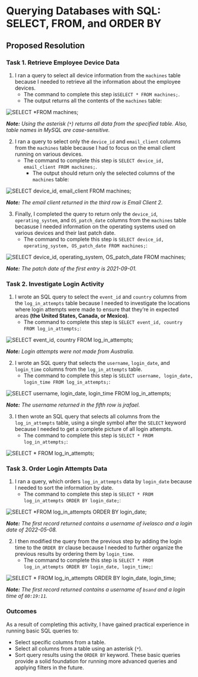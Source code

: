 # Querying Databases with SQL: SELECT, FROM, and ORDER BY

## Proposed Resolution

### Task 1. Retrieve Employee Device Data

1. I ran a query to select all device information from the `machines` table because I needed to retrieve all the information about the employee devices.
    * The command to complete this step is`SELECT *
FROM machines;`.
   * The output returns all the contents of the `machines` table:

![SELECT *FROM machines;](https://github.com/user-attachments/assets/09c6a044-6597-407f-bb97-be9c872fcf15)

***Note:** Using the asterisk (`*`) returns all data from the specified table. Also, table names in MySQL are case-sensitive.*

2. I ran a query to select only the `device_id` and `email_client` columns from the `machines` table because I had to focus on the email client running on various devices. 
    * The command to complete this step is `SELECT device_id, email_client
FROM machines;`.
      * The output should return only the selected columns of the `machines` table:

![SELECT device_id, email_client FROM machines;](https://github.com/user-attachments/assets/655f3aee-abce-4da6-a6cc-2b0eaf5619ee)

***Note:** The email client returned in the third row is Email Client 2.*

3. Finally, I completed the query to return only the `device_id`, `operating_system`, and `OS_patch_date` columns from the `machines` table becasuse I needed information on the operating systems used on various devices and their last patch date.
    * The command to complete this step is `SELECT device_id, operating_system, OS_patch_date
FROM machines;`:

![SELECT device_id, operating_system, OS_patch_date FROM machines;](https://github.com/user-attachments/assets/cbb3e057-2f27-4a1c-aa6b-ff8348fb703c)

***Note:** The patch date of the first entry is 2021-09-01.*

### Task 2. Investigate Login Activity

1. I wrote an SQL query to select the `event_id` and `country` columns from the `log_in_attempts` table because I needed to investigate the locations where login attempts were made to ensure that they’re in expected areas **(the United States, Canada, or Mexico)**.
    * The command to complete this step is `SELECT event_id, country
FROM log_in_attempts;`:

![SELECT event_id, country FROM log_in_attempts;](https://github.com/user-attachments/assets/fa836e99-0f07-4fcd-8ab4-715a4a2bec90)

***Note:** Login attempts were not made from Australia.*

2. I wrote an SQL query that selects the `username`, `login_date`, and `login_time` columns from the `log_in_attempts` table.
    * The command to complete this step is `SELECT username, login_date, login_time
FROM log_in_attempts;`:

![SELECT username, login_date, login_time FROM log_in_attempts;](https://github.com/user-attachments/assets/9741b178-297f-4e3e-826b-2c157a8bedd7)

***Note:** The username returned in the fifth row is jrafael.*

3. I then wrote an SQL query that selects all columns from the `log_in_attempts` table, using a single symbol after the `SELECT` keyword because I needed to get a complete picture of all login attempts.
    * The command to complete this step is `SELECT *
FROM log_in_attempts;`:

![SELECT * FROM log_in_attempts;](https://github.com/user-attachments/assets/4e0e1314-24fa-41f0-a9d0-c69c4586444d)

### Task 3. Order Login Attempts Data

1. I ran a query, which orders `log_in_attempts` data by `login_date` because I needed to sort the information by date.
    * The command to complete this step is `SELECT *
FROM log_in_attempts
ORDER BY login_date;`:

![SELECT *FROM log_in_attempts ORDER BY login_date;](https://github.com/user-attachments/assets/0c340b2e-7611-4fdc-9264-36dc1662a232)

***Note:** The first record returned contains a username of ivelasco and a login date of 2022-05-08.*

2. I then modified the query from the previous step by adding the login time to the `ORDER BY` clause because I needed to further organize the previous results by ordering them by `login_time`. 
    * The command to complete this step is `SELECT *
FROM log_in_attempts
ORDER BY login_date, login_time;`:

![SELECT * FROM log_in_attempts ORDER BY login_date, login_time;](https://github.com/user-attachments/assets/6769d740-ea7d-4ed5-bb09-a8e745fce02e)

***Note:** The first record returned contains a username of `bsand` and a login time of `00:19:11`.*

### Outcomes

As a result of completing this activity, I have gained practical experience in running basic SQL queries to:

* Select specific columns from a table.
* Select all columns from a table using an asterisk (`*`).
* Sort query results using the `ORDER BY` keyword.
These basic queries provide a solid foundation for running more advanced queries and applying filters in the future.
